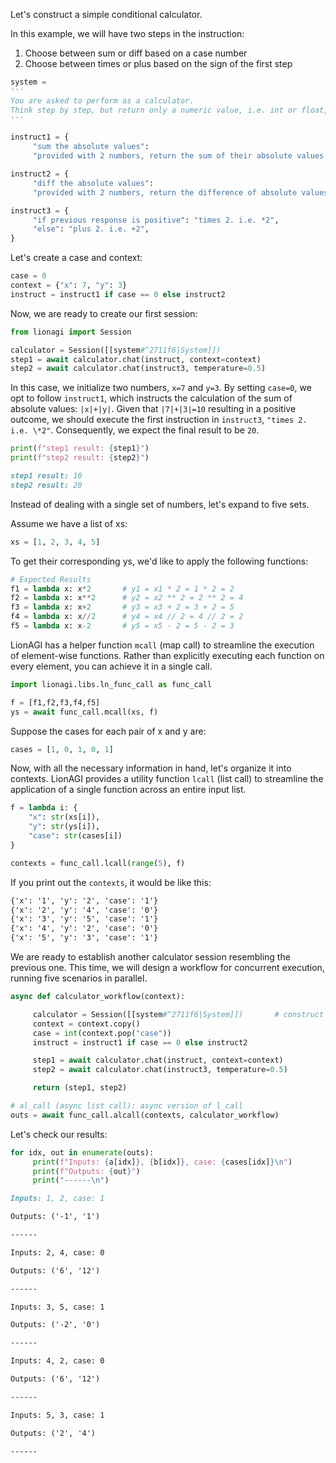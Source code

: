 


Let\'s construct a simple conditional calculator.

In this example, we will have two steps in the instruction:

1.  Choose between sum or diff based on a case number
2.  Choose between times or plus based on the sign of the first step

``` python
system =
'''
You are asked to perform as a calculator.
Think step by step, but return only a numeric value, i.e. int or float, no text.
'''

instruct1 = {
     "sum the absolute values":
     "provided with 2 numbers, return the sum of their absolute values. i.e. |x|+|y|",}

instruct2 = {
     "diff the absolute values":
     "provided with 2 numbers, return the difference of absolute values. i.e. |x|-|y|",}

instruct3 = {
     "if previous response is positive": "times 2. i.e. *2",
     "else": "plus 2. i.e. +2",
}
```

Let\'s create a case and context:

``` python
case = 0
context = {"x": 7, "y": 3}
instruct = instruct1 if case == 0 else instruct2
```

Now, we are ready to create our first session:

``` python
from lionagi import Session

calculator = Session([[system#^2711f6|System]])
step1 = await calculator.chat(instruct, context=context)
step2 = await calculator.chat(instruct3, temperature=0.5)
```

In this case, we initialize two numbers, `x=7` and `y=3`. By setting
`case=0`, we opt to follow `instruct1`, which instructs the calculation
of the sum of absolute values: `|x|+|y|`. Given that `|7|+|3|=10`
resulting in a positive outcome, we should execute the first instruction
in `instruct3`, `"times 2. i.e. \*2"`. Consequently, we expect the final
result to be `20`.

``` python
print(f"step1 result: {step1}")
print(f"step2 result: {step2}")
```

``` markdown
step1 result: 10
step2 result: 20
```

Instead of dealing with a single set of numbers, let\'s expand to five
sets.

Assume we have a list of xs:

``` python
xs = [1, 2, 3, 4, 5]
```

To get their corresponding ys, we\'d like to apply the following
functions:

``` python
# Expected Results
f1 = lambda x: x*2       # y1 = x1 * 2 = 1 * 2 = 2
f2 = lambda x: x**2      # y2 = x2 ** 2 = 2 ** 2 = 4
f3 = lambda x: x+2       # y3 = x3 + 2 = 3 + 2 = 5
f4 = lambda x: x//2      # y4 = x4 // 2 = 4 // 2 = 2
f5 = lambda x: x-2       # y5 = x5 - 2 = 5 - 2 = 3
```

LionAGI has a helper function `mcall` (map call) to streamline the
execution of element-wise functions. Rather than explicitly executing
each function on every element, you can achieve it in a single call.

``` python
import lionagi.libs.ln_func_call as func_call

f = [f1,f2,f3,f4,f5]
ys = await func_call.mcall(xs, f)
```

Suppose the cases for each pair of x and y are:

``` python
cases = [1, 0, 1, 0, 1]
```

Now, with all the necessary information in hand, let\'s organize it into
contexts. LionAGI provides a utility function `lcall` (list call) to
streamline the application of a single function across an entire input
list.

``` python
f = lambda i: {
	"x": str(xs[i]), 
	"y": str(ys[i]), 
	"case": str(cases[i])
}

contexts = func_call.lcall(range(5), f)
```

If you print out the `contexts`, it would be like this:

``` markdown
{'x': '1', 'y': '2', 'case': '1'}
{'x': '2', 'y': '4', 'case': '0'}
{'x': '3', 'y': '5', 'case': '1'}
{'x': '4', 'y': '2', 'case': '0'}
{'x': '5', 'y': '3', 'case': '1'}
```

We are ready to establish another calculator session resembling the
previous one. This time, we will design a workflow for concurrent
execution, running five scenarios in parallel.

``` python
async def calculator_workflow(context):

     calculator = Session([[system#^2711f6|System]])       # construct a session instance
     context = context.copy()
     case = int(context.pop("case"))
     instruct = instruct1 if case == 0 else instruct2

     step1 = await calculator.chat(instruct, context=context)    
     step2 = await calculator.chat(instruct3, temperature=0.5)

     return (step1, step2)

# al_call (async list call): async version of l_call
outs = await func_call.alcall(contexts, calculator_workflow)
```

Let's check our results:

``` python
for idx, out in enumerate(outs):
     print(f"Inputs: {a[idx]}, {b[idx]}, case: {cases[idx]}\n")
     print(f"Outputs: {out}")
     print("------\n")
```

``` markdown
Inputs: 1, 2, case: 1

Outputs: ('-1', '1')

------

Inputs: 2, 4, case: 0

Outputs: ('6', '12')

------

Inputs: 3, 5, case: 1

Outputs: ('-2', '0')

------

Inputs: 4, 2, case: 0

Outputs: ('6', '12')

------

Inputs: 5, 3, case: 1

Outputs: ('2', '4')

------
```
